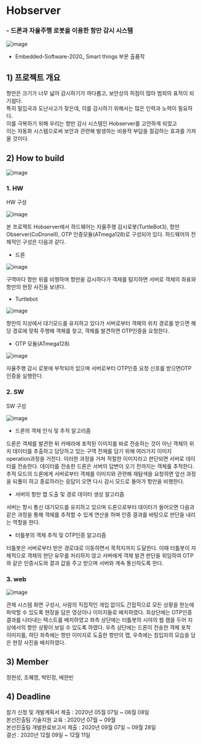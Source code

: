 # Hobserver
###  - 드론과 자율주행 로봇을 이용한 항만 감시 시스템   

![image](https://user-images.githubusercontent.com/24893215/95682434-2b4ebf80-0c20-11eb-9f3c-77334a34f68f.png)

 - Embedded-Software-2020_ Smart things 부문 출품작

## 1) 프로젝트 개요

   
항만은 크기가 너무 넓어 감시하기가 까다롭고, 보안상의 허점이 많아 범죄의 표적이 되기쉽다.    
특히 밀입국과 도난사고가 잦은데, 이를 감시하기 위해서는 많은 인력과 노력이 필요하다.   
이를 극복하기 위해 우리는 항만 감시 시스템인 Hobserver를 고안하게 되었고    
이는 자동화 시스템으로써 보안과 관련해 발생하는 비용적 부담을 절감하는 효과를 가져올 것이다.


## 2) How to build

 ![image](https://user-images.githubusercontent.com/24893215/95682473-5fc27b80-0c20-11eb-8b05-326d5c64cded.png)

### 1. HW

HW 구성

![image](https://user-images.githubusercontent.com/24893215/95682523-9f896300-0c20-11eb-9420-d8631554e86d.png)


 본 프로젝트 Hobserver에서 하드웨어는 자율주행 감시로봇(TurtleBot3), 항만Observer(CoDroneII),
 OTP 인증모듈(ATmega128)로 구성되어 있다. 하드웨어의 전체적인 구성은 다음과 같다.

 - 드론

 ![image](https://user-images.githubusercontent.com/24893215/95682602-0e66bc00-0c21-11eb-9b87-a286c36e0f6f.png)

구역마다 항만 위를 비행하며 항만을 감시하다가 객체를 탐지하면 서버로 객체의 좌표와 항만의 현장 사진을 보낸다.

 - Turtlebot

 ![image](https://user-images.githubusercontent.com/24893215/95682645-5c7bbf80-0c21-11eb-863d-ebbb09b643cc.png)

 항만의 지상에서 대기모드를 유지하고 있다가 
 서버로부터 객체의 위치 경로를 받으면
 해당 경로에 맞춰 주행해 객체를 찾고, 
 객체를 발견하면 OTP인증을 요청한다.

 - OTP 모듈(ATmega128)

 ![image](https://user-images.githubusercontent.com/24893215/95682685-94830280-0c21-11eb-815a-dd5ffe084a49.png)

 자율주행 감시 로봇에 부착되어 있으며 서버로부터 OTP인증 요청 신호를 받으면OTP인증을 실행한다. 


### 2. SW

SW 구성 

![image](https://user-images.githubusercontent.com/24893215/95683185-99958100-0c24-11eb-858f-0f4e27653893.png)


-  드론의 객체 인식 및 추적 알고리즘

드론은 객체를 발견한 뒤 카메라에 포착된 이미지를 바로 전송하는 것이 아닌 객체의 위치 
데이터를 추출하고 담당하고 있는 구역 전체를 담기 위해 여러가지 이미지 operation과정을
거친다. 이러한 과정을 거쳐 적절한 이미지라고 판단되면 서버로 데이터를 전송한다.
데이터를 전송한 드론은 서버의 답변이 오기 전까지는 객체를 추적한다. 
추적 모드의 드론에게 서버로부터 객체를 이미지와 관련해 재탐색을 요청하면 앞선 과정을 
되풀이 하고 종료하라는 응답이 오면 다시 감시 모드로 돌아가 항만을 비행한다.

-  서버의 항만 맵 도출 및 경로 데이터 생성 알고리즘

서버는 항시 통신 대기모드를 유지하고 있으며 드론으로부터 데이터가 들어오면 다음과 같은 
과정을 통해 객체를 추적할 수 있게 연산을 하며 인증 결과를 바탕으로 판단을 내리는 역할을
 한다. 

- 터틀봇의 객체 추적 및 OTP인증 알고리즘

터틀봇은 서버로부터 받은 경로대로 이동하면서 목적지까지 도달한다. 이때 터틀봇이 자체적으로 객체의 
판단 유무를 처리하지 않고 서버에게 객체 발견 판단을 위임하여 OTP와 같은 인증시도와 
결과 값을 주고 받으며 서버와 계속 통신하도록 한다. 



### 3. web

![image](https://user-images.githubusercontent.com/24893215/95683470-68b64b80-0c26-11eb-9b3c-706016f9d648.png)

관제 시스템 화면 구성시, 사람의 직접적인 개입 없이도 간접적으로 모든 상황을 한눈에 파악할 수 있도록 현장을 담은 영상이나 
이미지들로 배치하였다. 최상단에는 OTP인증 결과를 나타내는 텍스트를 배치하였고 좌측 상단에는 터틀봇의 시야의 웹 캠을 두어 
지상에서의 항만 상황이 보일 수 있도록 하였다. 우측 상단에는 드론이 전송한 객체 포착 이미지를, 하단 좌측에는 항만 이미지로 도출한 항만의 맵,
우측에는 침입자의 모습을 담은 현장 사진을 배치하였다.






## 3) Member
정현성, 조혜영, 박민정, 배한빈
## 4) Deadline
참가 신청 및 개발계획서 제출 :	2020년 05월 07일 ~ 06월 08일   
본선진출팀 기술지원 교육 :	2020년 07월 ~ 09월   
본선진출팀 개발완료보고서 제출 :	2020년 09월 07일 ~ 09월 28일   
결선 :	2020년 12월 09일 ~ 12월 11일   
